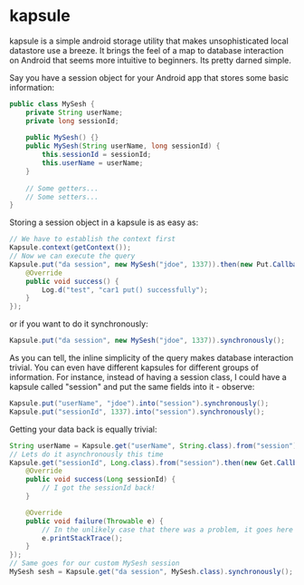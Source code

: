 kapsule
====================
kapsule is a simple android storage utility that makes unsophisticated local datastore use a breeze. It brings the feel of a map to database interaction on Android that seems more intuitive to beginners. Its pretty darned simple.

Say you have a session object for your Android app that stores some basic information:

  ```java
  public class MySesh {
      private String userName;
      private long sessionId;
      
      public MySesh() {}
      public MySesh(String userName, long sessionId) {
          this.sessionId = sessionId;
          this.userName = userName;
      }
      
      // Some getters...
      // Some setters...
  }
  ```
    
Storing a session object in a kapsule is as easy as:

  ```java
  // We have to establish the context first
  Kapsule.context(getContext());
  // Now we can execute the query
  Kapsule.put("da session", new MySesh("jdoe", 1337)).then(new Put.Callback() {
      @Override
      public void success() {
          Log.d("test", "car1 put() successfully");
      }
  });
  ```
    
or if you want to do it synchronously:

  ```java
  Kapsule.put("da session", new MySesh("jdoe", 1337)).synchronously();
  ```
    
As you can tell, the inline simplicity of the query makes database interaction trivial. You can even have different kapsules for different groups of information. For instance, instead of having a session class, I could have a kapsule called "session" and put the same fields into it - observe:

  ```java
  Kapsule.put("userName", "jdoe").into("session").synchronously();
  Kapsule.put("sessionId", 1337).into("session").synchronously();
  ```
    
Getting your data back is equally trivial:

  ```java
  String userName = Kapsule.get("userName", String.class).from("session").synchronously();
  // Lets do it asynchronously this time
  Kapsule.get("sessionId", Long.class).from("session").then(new Get.Callback<Long>() {
      @Override
      public void success(Long sessionId) {
          // I got the sessionId back!
      }
  
      @Override
      public void failure(Throwable e) {
          // In the unlikely case that there was a problem, it goes here
          e.printStackTrace();
      }
  });
  // Same goes for our custom MySesh session
  MySesh sesh = Kapsule.get("da session", MySesh.class).synchronously();
  ```
    


